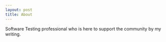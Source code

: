 ```yaml
---
layout: post
title: About
---
```

Software Testing professional who is here to support the community by my writing.

